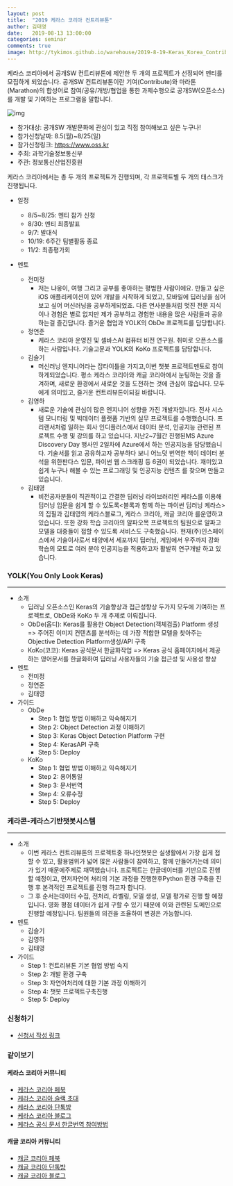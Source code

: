 ```yaml
---
layout: post
title:  "2019 케라스 코리아 컨트리뷰톤"
author: 김태영
date:   2019-08-13 13:00:00
categories: seminar
comments: true
image: http://tykimos.github.io/warehouse/2019-8-19-Keras_Korea_Contributon_2019_title_1.png
---
```


케라스 코리아에서 공개SW 컨트리뷰톤에 제안한 두 개의 프로젝트가 선정되어 멘티를 모집하게 되었습니다. 공개SW 컨트리뷰톤이란 기여(Contribute)와 마라톤(Marathon)의 합성어로 참여/공유/개방/협업을 통한 과제수행으로 공개SW(오픈소스)를 개발 및 기여하는 프로그램을 말합니다.

![img](http://tykimos.github.io/warehouse/2019-8-19-Keras_Korea_Contributon_2019_title_1.png)

* 참가대상: 공개SW 개발문화에 관심이 있고 직접 참여해보고 싶은 누구나!
* 참가신청날짜: 8.5(월)~8/25(일)
* 참가신청링크: https://www.oss.kr
* 주최: 과학기술정보통신부
* 주관: 정보통신산업진흥원

케라스 코리아에서는 총 두 개의 프로젝트가 진행되며, 각 프로젝트별 두 개의 태스크가 진행됩니다. 

* 일정
    * 8/5~8/25: 멘티 참가 신청
    * 8/30: 멘티 최종발표
    * 9/7: 발대식
    * 10/19: 6주간 팀별활동 종료
    * 11/2: 최종평가회

* 멘토
    * 전미정
        * 저는 냐옹이, 여행 그리고 공부를 좋아하는 평범한 사람이에요. 만들고 싶은 iOS 애플리케이션이 있어 개발을 시작하게 되었고, 모바일에 딥러닝을 심어보고 싶어 머신러닝을 공부하게되었죠. 다른 연사분들처럼 멋진 전문 지식이나 경험은 별로 없지만 제가 공부하고 경험한 내용을 많은 사람들과 공유하는걸 즐긴답니다. 즐거운 협업과 YOLK의 ObDe 프로젝트를 담당합니다. 
    * 정연준
        * 케라스 코리아 운영진 및 셀바스AI 컴퓨터 비전 연구원. 취미로 오픈소스를 하는 사람입니다. 기술고문과 YOLK의 KoKo 프로젝트를 담당합니다.
    * 김슬기
        * 머신러닝 엔지니어라는 잡타이틀을 가지고,이번 챗봇 프로젝트멘토로 참여하게되었습니다. 평소 케라스 코리아와 캐글 코리아에서 눈팅하는 것을 즐겨하며, 새로운 환경에서 새로운 것을 도전하는 것에 관심이 많습니다. 모두에게 의미있고, 즐거운  컨트리뷰톤이되길 바랍니다.
    * 김영하
        * 새로운 기술에 관심이 많은 엔지니어 성향을 가진 개발자입니다. 전사 시스템 모니터링 및 빅데이터 플랫폼 기반의 실무 프로젝트를 수행했습니다. 프리랜서처럼 일하는 회사 인디플러스에서 데이터 분석, 인공지능 관련된 프로젝트 수행 및 강의를 하고 있습니다. 지난2~7월간 진행된MS Azure Discovery Day 행사인 2일차에 Azure에서 하는 인공지능을 담당했습니다. 기술서를 읽고 공유하고자 공부하다 보니 어느덧 번역한 책이 데이터 분석을 위한판다스 입문, 파이썬 웹 스크래핑 등 6권이 되었습니다. 재미있고 쉽게 누구나 해볼 수 있는 프로그래밍 및 인공지능 컨텐츠 를 찾으며 만들고 있습니다.
    * 김태영
        * 비전공자분들이 직관적이고 간결한 딥러닝 라이브러리인 케라스를 이용해 딥러닝 입문을 쉽게 할 수 있도록<블록과 함께 하는 파이썬 딥러닝 케라스>의 집필과 김태영의 케라스블로그, 케라스 코리아, 캐글 코리아 를운영하고 있습니다. 또한 강화  학습 코리아의 알파오목 프로젝트의 팀원으로 알파고 모델을 대중들이 접할 수 있도록 서비스도 구축했습니다. 현재(주)인스페이스에서 기술이사로서 태양에서 세포까지 딥러닝, 게임에서 우주까지 강화 학습의 모토로 여러 분야 인공지능을 적용하고자 활발히 연구개발 하고 있습니다.

### YOLK(You Only Look Keras)
---

* 소개
    * 딥러닝 오픈소스인 Keras의 기술향상과 접근성향상 두가지 모두에 기여하는 프로젝트로, ObDe와 KoKo 두 개 주제로 이뤄집니다.
    * ObDe(옵디): Keras를 활용한 Object Detection(객체검출) Platform 생성 => 주어진 이미지 컨텐츠를 분석하는 데 가장 적합한 모델을 찾아주는 Objective Detection Platform생성/API 구축
    * KoKo(코코): Keras 공식문서 한글화작업 => Keras 공식 홈페이지에서 제공하는 영어문서를 한글화하여 딥러닝 사용자들의 기술 접근성 및 사용성 향상
* 멘토
    * 전미정
    * 정연준
    * 김태영
* 가이드
    * ObDe
        * Step 1: 협업 방법 이해하고 익숙해지기
        * Step 2: Object Detection 과정 이해하기
        * Step 3: Keras Object Detection Platform 구현
        * Step 4: KerasAPI 구축
        * Step 5: Deploy
    * KoKo
        * Step 1: 협업 방법 이해하고 익숙해지기
        * Step 2: 용어통일
        * Step 3: 문서번역
        * Step 4: 오류수정
        * Step 5: Deploy

### 케라콘-케라스기반챗봇시스템
---

* 소개
    * 이번 케라스 컨트리뷰톤의 프로젝트중 하나인챗봇은 실생활에서 가장 쉽게 접할 수 있고, 활용범위가 넓어 많은 사람들이 참여하고, 함께 만들어가는데 의미가 있기 때문에주제로 채택했습니다. 프로젝트는 한글데이터를 기반으로 진행 할 예정이고, 먼저자연어 처리의 기본 과정을 진행한후Python 환경 구축을 진행 후 본격적인 프로젝트를 진행 하고자 합니다. 
    * 그 후 순서는데이터 수집, 전처리, 라벨링, 모델 생성, 모델 평가로 진행 할 예정입니다. 영화 평점 데이터가 쉽게 구할 수 있기 때문에 이와 관련된 도메인으로 진행할 예정입니다. 팀원들의 의견을 조율하여 변경은 가능합니다.
* 멘토
    * 김슬기
    * 김영하
    * 김태영    
* 가이드
    * Step 1: 컨트리뷰톤 기본 협업 방법 숙지
    * Step 2: 개발 환경 구축
    * Step 3: 자연어처리에 대한 기본 과정 이해하기
    * Step 4: 챗봇 프로젝트구축진행
    * Step 5: Deploy

### 신청하기

* [신청서 작성 링크](https://www.oss.kr)

### 같이보기

#### 케라스 코리아 커뮤니티

* [케라스 코리아 페북](https://www.facebook.com/groups/KerasKorea/)
* [케라스 코리아 슬랙 초대](https://join.slack.com/t/keraskorea/shared_invite/enQtNTUzMTUxMzIyMzg4LWQ3YmQ1YTdmNTYxOTAwZTExNmFmOGM3M2QyMjIyNzYwYTY2YTY2ZjBlNDNlZDdmMTU0NGVjYzFkMWYxNzE0ZDA)
* [케라스 코리아 단톡방](https://open.kakao.com/o/g93MSBV)
* [케라스 코리아 블로그](http://keraskorea.github.io)
* [케라스 공식 문서 한글번역 참여방법](https://tykimos.github.io/2019/02/06/Contribution_of_Keras_Document_to_Korean_Translation/)

#### 캐글 코리아 커뮤니티

* [캐글 코리아 페북](https://www.facebook.com/groups/KaggleKoreaOpenGroup/)
* [캐글 코리아 단톡방](https://open.kakao.com/o/gP24T89)
* [캐글 코리아 블로그](https://kaggle-kr.tistory.com/)

